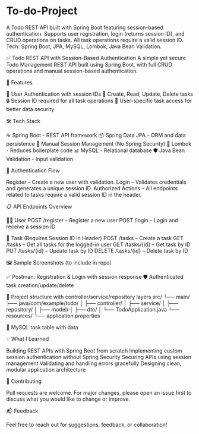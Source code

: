# To-do-Project
A Todo REST API built with Spring Boot featuring session-based authentication. Supports user registration, login (returns session ID), and CRUD operations on tasks. All task operations require a valid session ID. Tech: Spring Boot, JPA, MySQL, Lombok, Java Bean Validation.

✅ Todo REST API with Session-Based Authentication
A simple yet secure Todo Management REST API built using Spring Boot, with full CRUD operations and manual session-based authentication.

🚀 Features

🔐 User Authentication with session IDs
📝 Create, Read, Update, Delete tasks
🔒 Session ID required for all task operations
🧾 User-specific task access for better data security

🛠 Tech Stack

☕ Spring Boot - REST API framework
📦 Spring Data JPA - ORM and data persistence
🔐 Manual Session Management (No Spring Security)
🧰 Lombok - Reduces boilerplate code
📊 MySQL - Relational database
🛡 Java Bean Validation - Input validation

🔐 Authentication Flow

Register – Create a new user with validation.
Login – Validates credentials and generates a unique session ID.
Authorized Actions – All endpoints related to tasks require a valid session ID in the header.

📋 API Endpoints Overview

🧑‍💼 User
POST /register – Register a new user
POST /login – Login and receive a session ID

📌 Task (Requires Session ID in Header)
POST /tasks – Create a task
GET /tasks – Get all tasks for the logged-in user
GET /tasks/{id} – Get task by ID
PUT /tasks/{id} – Update task by ID
DELETE /tasks/{id} – Delete task by ID

🖼 Sample Screenshots (to include in repo)

✅ Postman: Registration & Login with session response
🛡 Authenticated task creation/update/delete

📂 Project structure with controller/service/repository layers
src/
 └── main/
     ├── java/com/example/todo/
     │   ├── controller/
     │   ├── service/
     │   ├── repository/
     │   ├── model/
     │   ├── dto/
     │   └── TodoApplication.java
     └── resources/
         └── application.properties

💾 MySQL task table with data

💡 What I Learned

Building REST APIs with Spring Boot from scratch
Implementing custom session authentication without Spring Security
Securing APIs using session management
Validating and handling errors gracefully
Designing clean, modular application architecture

🤝 Contributing

Pull requests are welcome. For major changes, please open an issue first to discuss what you would like to change or improve.

📬 Feedback

Feel free to reach out for suggestions, feedback, or collaboration!

